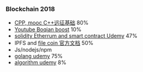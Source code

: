 ### Blockchain 2018
- [CPP, mooc C++远征基础](https://github.com/wuxiangzhou2010/cpp_learning/blob/master/README.md) 80%
- [Youtube Boqian boost](https://www.youtube.com/channel/UCEOGtxYTB6vo6MQ-WQ9W_nQ) 10% 
- [solidity Etherrum and smart contract Udemy](https://www.udemy.com/ethereum-and-solidity-the-complete-developers-guide/learn/v4/overview) 47%
- IPFS and [file coin 官方文档](https://filecoin.io/filecoin.pdf)   50%
- Js/nodejs/npm
- [golang udemy](https://www.udemy.com/go-the-complete-developers-guide/) 75%
- [algorithm udemy](https://www.udemy.com/coding-interview-bootcamp-algorithms-and-data-structure) 8%
